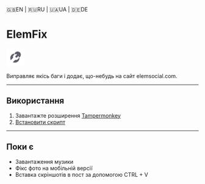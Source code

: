 🇬🇧EN | 🇷🇺RU | 🇺🇦UA | 🇩🇪DE
# ElemFix
![icon](https://raw.githubusercontent.com/Erinator-Lab/elemfix/refs/heads/main/icon.png)

Виправляє якісь баги і додає, що-небудь на сайт elemsocial.com.

---
## Використання
1) Завантажте розширення [Tampermonkey](https://tampermonkey.net/)
2) [Встановити скрипт](https://raw.githubusercontent.com/Erinator-Lab/elemfix/refs/heads/main/ElemFix.user.js)
---
## Поки є
* Завантаження музики
* Фікс фото на мобільній версії
* Вставка скріншотів в пост за допомогою CTRL + V